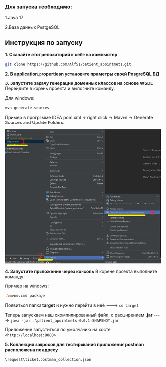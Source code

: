### Для запуска необходимо:

1.Java 17

2.База данных PostgeSQL


## Инструкция по запуску

**1. Скачайте этот репозиторий к себе на компьютер**

```bash
git clone https://github.com/Alf51/patient_apointmets.git
```

**2. В application.propertiesn установите праметры своей PosgreSQL БД**

**3. Запустите задачу генерации доменных классов на основе WSDL**
Перейдите в корень проекта и выполните команду.

Для windows: 
```bash
mvn generate-sources
```

Пример в программе IDEA pom.xml -> right click -> Maven -> Generate Sources and Update Folders:

![image](/images/wdsl.png)


**4. Запустите приложение через консоль**
В корене проекта выполните команду:

Пример на windows:

```bash
.\mvnw.cmd package
```

Появиться папка <b>target</b> и нужно перейти в неё  ---> ``` cd target ```

Теперь запускаем наш скомпилированный файл, с расширением  <b>.jar</b>  ----> ```java -jar .\patient_apointmets-0.0.1-SNAPSHOT.jar```

Приложение запуститься по умолчанию на хосте ```<http://localhost:8080>```

**5. Коллекция запросов для тестирования приложения postman расположена по адресу**

```bash
\request\ticket.postman_collection.json
```
